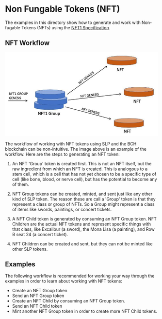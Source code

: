 # Non Fungable Tokens (NFT)

The examples in this directory show how to generate and work with Non-fugable
Tokens (NFTs) using the [NFT1 Specification](https://github.com/simpleledger/slp-specifications/blob/master/slp-nft-1.md).

## NFT Workflow
![nft-example.jpg](nft-example.jpg)

The workflow of working with NFT tokens using SLP and the BCH blockchain can be non-intuitive. The image above is an example of the workflow. Here are the steps to generating an NFT token:

1. An NFT 'Group' token is created first. This is not an NFT itself, but the raw ingredient from which an NFT is created. This is analogous to a stem cell, which is a cell that has not yet chosen to be a specific type of cell (like bone, blood, or nerve cell), but has the potential to become any of them.

2. NFT Group tokens can be created, minted, and sent just like any other kind of SLP token. The reason these are call a 'Group' token is that they represent a class or group of NFTs. So a Group might represent a class of items like swords, paintings, or concert tickets.

3. A NFT Child token is generated by consuming an NFT Group token. NFT Children are the actual NFT tokens and represent specific things with that class, like Excalibur (a sword), the Mona Lisa (a painting), and Row B seat 24 (a concert ticket).

4. NFT Children can be created and sent, but they can not be minted like other SLP tokens.

## Examples
The following workflow is recommended for working your way through the examples in order to learn about working with NFT tokens:

- Create an NFT Group token
- Send an NFT Group token
- Create an NFT Child by consuming an NFT Group token.
- Send an NFT Child token
- Mint another NFT Group token in order to create more NFT Child tokens.
